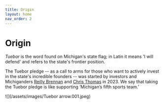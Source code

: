 ```yaml
---
title: Origin
layout: home
nav_order: 2
---
```


# Origin

*Tuebor* is the word found on Michigan's state flag; in Latin it means 'I will defend' and refers to the state's frontier position.

The Tuebor pledge -- as a call to arms for those who want to actively invest in the state's incredible founders -- was started by investors and Michiganders [Reilly Brennan](https://www.linkedin.com/in/reillybrennan/) and [Chris Thomas](https://www.linkedin.com/in/christopherthomas/) in 2023. We say that taking the Tuebor pledge is like supporting ‘Michigan’s fifth sports team.’


![](/assets/images/‎Tuebor arrow.‎001.jpeg)
